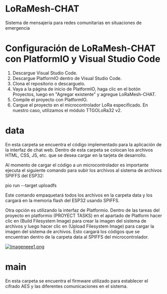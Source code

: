 # LoRaMesh-CHAT
Sistema de mensajería para redes comunitarias en situaciones de emergencia 

# Configuración de LoRaMesh-CHAT con PlatformIO y Visual Studio Code
1. Descargue Visual Studio Code.
2. Descargue PlatformIO dentro de Visual Studio Code.
3. Clona el repositorio o descarguelo.
4. Vaya a la página de inicio de PlatformIO, haga clic en el botón Proyectos, luego en "Agregar existente" y agregue LoRaMesh-CHAT.
5. Compile el proyecto con PlatformIO.
6. Cargue el proyecto en el microcontrolador LoRa especificado. En nuestro caso, utilizamos el módulo TTGOLoRa32 v2.

# data
En esta carpeta se encuentra el código implementado para la aplicación de la interfaz de chat web. 
Dentro de esta carpeta se colocan los archivos HTML, CSS, JS, etc. que se desea cargar en la tarjeta de desarrollo.

Al momento de cargar el código a un microcontrolador es importante ejecuta el siguiente comando para subir los archivos al sistema de archivos SPIFFS del ESP32:

pio run --target uploadfs

Este comando empaquetará todos los archivos en la carpeta data y los cargará en la memoria flash del ESP32 usando SPIFFS.

Otra opción es utilizando la interfaz de Platformio. Dentro de las tareas del proyecto en platformio (PROYECT TASKS) en el apartado de Platform hacer clic en (Build Filesystem Image) para crear la imagen del sistema de archivos y luego hacer clic en (Upload Filesystem Image) para cargar la imagen del sistema de archivos. Esto cargará los códigos que se encuentran dentro de la carpeta data al SPIFFS del microcontrolador.

[![Imageneee1.png](https://i.postimg.cc/28NKkTWP/Imageneee1.png)](https://postimg.cc/BtNgNTMg)

# main

En esta carpeta se encuentra el firmware utilizado para establecer el cifrado AES y las diferentes comunicaciones en el sistema.
